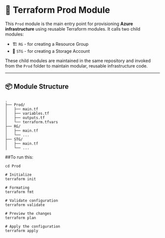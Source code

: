 # 📁 Terraform Prod Module

This `Prod` module is the main entry point for provisioning **Azure infrastructure** using reusable Terraform modules. It calls two child modules:

- 🏗️ `RG` - for creating a Resource Group
- 💾 `STG` - for creating a Storage Account

These child modules are maintained in the same repository and invoked from the `Prod` folder to maintain modular, reusable infrastructure code.

---

## 📦 Module Structure

```plaintext
.
├── Prod/
│   ├── main.tf
│   ├── variables.tf
│   ├── outputs.tf
│   └── terraform.tfvars
├── RG/
│   ├── main.tf
│   └── ...
├── STG/
│   ├── main.tf
│   └── ...

```

##To run this:

```
cd Prod

# Initialize
terraform init

# Formating
terraform fmt

# Validate configuration
terraform validate

# Preview the changes
terraform plan

# Apply the configuration
terraform apply
```
